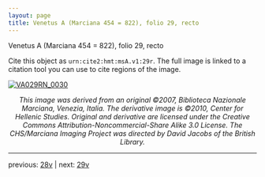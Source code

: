 ```yaml
---
layout: page
title: Venetus A (Marciana 454 = 822), folio 29, recto
---
```


Venetus A (Marciana 454 = 822), folio 29, recto

Cite this object as `urn:cite2:hmt:msA.v1:29r`.  The full image is linked to a citation tool you can use to cite regions of the image.

[![VA029RN_0030](http://www.homermultitext.org/iipsrv?IIIF=/project/homer/pyramidal/deepzoom/hmt/vaimg/2017a/VA029RN_0030.tif/full/800,/0/default.jpg)](http://www.homermultitext.org/ict2/?urn=urn:cite2:hmt:vaimg.2017a:VA029RN_0030) 

<p style="text-align: center; font-style: italic;">This image was derived from an original ©2007, Biblioteca Nazionale Marciana, Venezia, Italia. The derivative image is ©2010, Center for Hellenic Studies. Original and derivative are licensed under the Creative Commons Attribution-Noncommercial-Share Alike 3.0 License. The CHS/Marciana Imaging Project was directed by David Jacobs of the British Library.</p>

---

previous: [28v](../28v/) | next: [29v](../29v/)